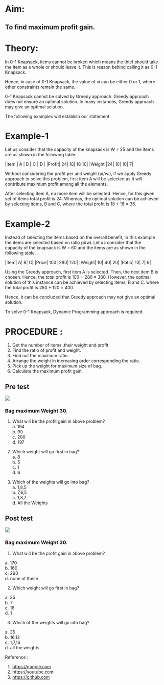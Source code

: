 # Aim:
## To find maximum profit gain.

# Theory:

In 0-1 Knapsack, items cannot be broken which means the thief should take the item as a whole or should leave it. This is reason behind calling it as 0-1 Knapsack.

Hence, in case of 0-1 Knapsack, the value of xi can be either 0 or 1, where other constraints remain the same.

0-1 Knapsack cannot be solved by Greedy approach. Greedy approach does not ensure an optimal solution. In many instances, Greedy approach may give an optimal solution.

The following examples will establish our statement.

# Example-1

Let us consider that the capacity of the knapsack is W = 25 and the items are as shown in the following table.

|Item	| A |	B |	C |	D |
|Profit|	24|	18|	18	10|
|Weight	|24|	10|	10|	7|

Without considering the profit per unit weight (pi/wi), if we apply Greedy approach to solve this problem, first item A will be selected as it will contribute maximum profit among all the elements.

After selecting item A, no more item will be selected. Hence, for this given set of items total profit is 24. Whereas, the optimal solution can be achieved by selecting items, B and C, where the total profit is 18 + 18 = 36.

# Example-2

Instead of selecting the items based on the overall benefit, in this example the items are selected based on ratio pi/wi. Let us consider that the capacity of the knapsack is W = 60 and the items are as shown in the following table.

|Item|	A|	B|	C|
|Price|	100|	280|	120|
|Weight|	10|	40|	20|
|Ratio|	10|	7|	6|

Using the Greedy approach, first item A is selected. Then, the next item B is chosen. Hence, the total profit is 100 + 280 = 380. However, the optimal solution of this instance can be achieved by selecting items, B and C. where the total profit is 280 + 120 = 400.

Hence, it can be concluded that Greedy approach may not give an optimal solution.

To solve 0-1 Knapsack, Dynamic Programming approach is required.


# PROCEDURE :
1. Get the number of items ,their weight and profit.
2. Find the ratio of profit and weight.
3. Find out the maximum ratio.
4. Arrange the weight in increasing order corresponding the ratio. 
5. Pick up the weight for maximum size of bag.
6. Calculate the maximum profit gain.


## Pre test<br>
<img src="images/prequiz1.png"><br>
### Bag maximum Weight 30. 

1.	What will be the profit gain in above problem?<br>
a. 194<br>
b. 90<br>
c. 200<br>
d. 197<br>

2.	Which weight will go first in bag? <br>
a. 8<br>
b. 5<br>
c. 1<br>
d. 6<br>

3.	Which of the weights will go into bag?<br>
a. 1,8,5<br>
b. 7,6,5<br>
c. 1,8,7<br>
d. All the Weights<br>

## Post test<br>
<img src="images/postquiz1.png"><br>
### Bag maximum Weight 30.

1. What will be the profit gain in above problem?<br>

 a. 170<br>
 b. 160<br>
 c. 290<br>
 d. none of these<br>
 
2.	Which weight will go first in bag? <br>

 a. 35<br>
 b. 7<br>
 c. 16<br>
 d. 1<br>
 
3.	Which of the weights will go into bag?<br>

 a. 35<br>
 b. 16,12<br>
 c. 1,7,16<br>
 d. all the weights<br>

 
 Reference :
1. https://google.com
2. https://youtube.com
3. https://github.com


